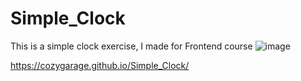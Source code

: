 # Simple_Clock
This is a simple clock exercise, I made for Frontend course
![image](https://user-images.githubusercontent.com/9263674/232500045-01c15c71-13b2-4c45-89bc-025374681150.png)

https://cozygarage.github.io/Simple_Clock/

